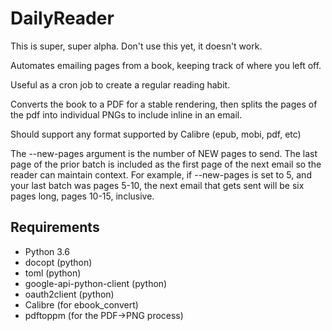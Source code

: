 # DailyReader

This is super, super alpha. Don't use this yet, it doesn't work.

Automates emailing pages from a book, keeping track of where you left off.

Useful as a cron job to create a regular reading habit.

Converts the book to a PDF for a stable rendering, then splits the pages of the
pdf into individual PNGs to include inline in an email.

Should support any format supported by Calibre (epub, mobi, pdf, etc)

The --new-pages argument is the number of NEW pages to send. The last page of
the prior batch is included as the first page of the next email so the reader
can maintain context. For example, if --new-pages is set to 5, and your last
batch was pages 5-10, the next email that gets sent will be six pages long,
pages 10-15, inclusive.

## Requirements

-   Python 3.6
-   docopt (python)
-   toml (python)
-   google-api-python-client (python)
-   oauth2client (python)
-   Calibre (for ebook_convert)
-   pdftoppm (for the PDF->PNG process)
